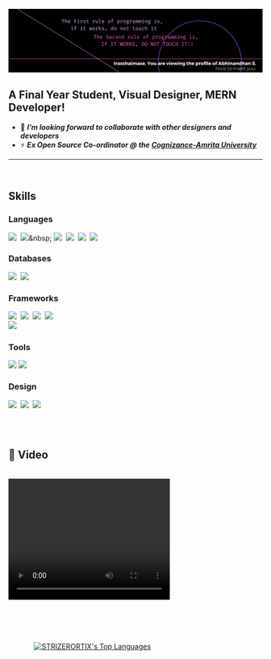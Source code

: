 ![](/assets/Banner.png)

## A Final Year Student, Visual Designer, MERN Developer!

- 📰 <i><b>I’m looking forward to collaborate with other designers and developers</b></i>
- ⚡ <i><b>Ex Open Source Co-ordinator @ the [Cognizance-Amrita University][cognizance]  </b></i>

<hr>
<br>

<!-- SKILLS -->

## Skills

### Languages
[<img src="https://img.shields.io/badge/JavaScript-F7DF1E?style=for-the-badge&logo=javascript&logoColor=black">](https://developer.mozilla.org/en-US/docs/Web/JavaScript)&nbsp;
[<img src="https://img.shields.io/badge/C-00599C?style=for-the-badge&logo=c&logoColor=white">](https://en.wikipedia.org/wiki/C_(programming_language))&nbsp;
[<img src="https://img.shields.io/badge/C%2B%2B-00599C?style=for-the-badge&logo=c%2B%2B&logoColor=white">](https://en.wikipedia.org/wiki/C%2B%2B)&nbsp;
[<img src="https://img.shields.io/badge/Python-14354C?style=for-the-badge&logo=python&logoColor=white">](https://www.python.org/)&nbsp; 
[<img src="https://img.shields.io/badge/Java-ED8B00?style=for-the-badge&logo=java&logoColor=white">](https://www.java.com/en/)&nbsp;
[<img src="https://img.shields.io/badge/Haskell-5D4F85?style=for-the-badge&logo=haskell&logoColor=white">](https://www.haskell.org/)

### Databases 
[<img src="https://img.shields.io/badge/MySQL-00000F?style=for-the-badge&logo=mysql&logoColor=white">](https://www.mysql.com/)&nbsp;
[<img src="https://img.shields.io/badge/MongoDB-4EA94B?style=for-the-badge&logo=mongodb&logoColor=white">](https://www.mongodb.com/)

### Frameworks
[<img src="https://img.shields.io/badge/Node.js-339933?style=for-the-badge&logo=nodedotjs&logoColor=white">](https://nodejs.org/en/)&nbsp;
[<img src="https://img.shields.io/badge/Express.js-000000?style=for-the-badge&logo=express&logoColor=white">](https://expressjs.com/)&nbsp;
[<img src="https://img.shields.io/badge/React-20232A?style=for-the-badge&logo=react&logoColor=61DAFB">](https://reactjs.org/)&nbsp;
[<img src="https://img.shields.io/badge/Django-092E20?style=for-the-badge&logo=django&logoColor=white">](https://www.djangoproject.com/)&nbsp;  
[<img src="https://img.shields.io/badge/Flask-000000?style=for-the-badge&logo=flask&logoColor=white">](https://flask.palletsprojects.com/)

### Tools
[<img src="https://img.shields.io/badge/TensorFlow-FF6F00?style=for-the-badge&logo=TensorFlow&logoColor=white">](https://www.tensorflow.org/)
[<img src="https://img.shields.io/badge/apache_hadoop-66CCFF?style=for-the-badge&logo=apachehadoop&logoColor=white">](https://hadoop.apache.org/) 
  
### Design
[<img src="https://img.shields.io/badge/Figma-F24E1E?style=for-the-badge&logo=figma&logoColor=white">](https://www.figma.com/)&nbsp; 
[<img src="https://img.shields.io/badge/Canva-%2300C4CC.svg?&style=for-the-badge&logo=Canva&logoColor=white">](https://www.canva.com/)&nbsp;
[<img src="https://img.shields.io/badge/Adobe%20XD-470137?style=for-the-badge&logo=Adobe%20XD&logoColor=#FF61F6">](https://www.adobe.com/products/xd.html) 


<br>
<br>

## :movie_camera: Video</summary>
  
<br/>

<video width="320" height="240" controls autoplay>
  <source src="https://drive.google.com/file/d/191C4jenfbnQVB4lhrVIxM-ttd8SBhoiN/view?usp=sharing" type="video/mp4">
</video>

<br>
<br>

<p>
    <a href="https://github.com/SubhamRaoniar28/github-readme-stats"><img alt="STRIZERORTIX's Top Languages" style="margin:50px" src="https://github-readme-stats.vercel.app/api/top-langs/?username=STRIZERORTIX&langs_count=5&theme=midnight-purple&hide_border=true/"></a>
</p>
</span>
<br>




[cognizance]:https://cognizance-amrita.in/
